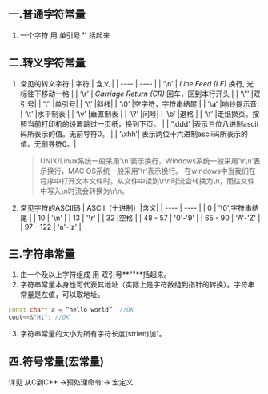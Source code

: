 ## 一.普通字符常量
1.	一个字符 用 单引号 **''** 括起来

## 二.转义字符常量
1.	常见的转义字符
	|  字符  |  含义  |
	| ---- | ---- |
	|  ‘\n’  | *Line Feed (LF)* 换行, 光标往下移动一格	|
	|  ‘\r’	| *Carriage Return (CR)* 回车，回到本行开头 |
	|  ‘\”’	|双引号|
	|  ‘\’’  |单引号|
	|  ‘\\\\’  |斜线|
	|  ‘\0’	|空字符，字符串结尾	|
	|  ‘\a’	|响铃提示音|
	|  ‘\t’	|水平制表	|
	|  ‘\v’	|垂直制表	|
	|  ‘\\?’  |问号|
	|  ‘\b’	|退格	|
	|  ‘\f’  |走纸换页。按照当前打印机的设置跳过一页纸，换到下页。	|
	|  ‘\ddd’  |表示三位八进制ascii码所表示的值。无前导符0。	|
	|  ‘\xhh’|  表示两位十六进制ascii码所表示的值。无前导符0。|
	>UNIX/Linux系统一般采用'\n'表示换行，Windows系统一般采用‘\r\n’表示换行，MAC OS系统一般采用'\r'表示换行。
	>在windows中当我们在程序中打开文本文件时，从文件中读到\r\n时流会转换为\n，而往文件中写入\n时流会转换为\r\n。
2.	常见字符的ASCII码
	|  ASCII（十进制）|含义|
	| ---- | ---- |
	|  0  |  '\0',字符串结尾  |
	|  10  | '\n'  |
	|  13  | '\r'  |
	|  32  |空格  |
	|  48 - 57 | '0'-'9'  |
	|  65 - 90 | 'A'-'Z'  |
	|  97 - 122 | 'a'-'z'  |

## 三.字符串常量
1.	由一个及以上字符组成 用 双引号**""**括起来。
2.	字符串常量本身也可代表其地址（实际上是字符数组到指针的转换）。字符串常量是左值，可以取地址。
```c++
const char* a = “hello world”; //OK
cout<<&"Hi"; //OK
```
3.	字符串常量的大小为所有字符长度(strlen)加1。

## 四.符号常量(宏常量)
详见 从C到C++ ->预处理命令 -> 宏定义